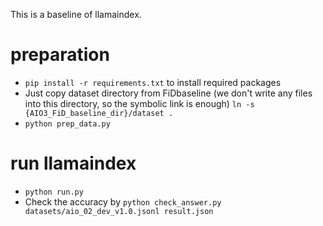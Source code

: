 This is a baseline of llamaindex.

# preparation
- ``pip install -r requirements.txt`` to install required packages
- Just copy dataset directory from FiDbaseline (we don't write any files into this directory, so the symbolic link is enough) ``ln -s {AIO3_FiD_baseline_dir}/dataset .``
- ``python prep_data.py``

# run llamaindex
- ``python run.py``
- Check the accuracy by ``python check_answer.py datasets/aio_02_dev_v1.0.jsonl result.json``
